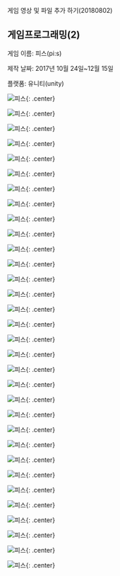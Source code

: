 ﻿---
layout: default
---

게임 영상 및 파일 추가 하기(20180802)

## 게임프로그래밍(2)

게임 이름: 피스(pi:s)

제작 날짜: 2017년 10월 24일~12월 15일

플랫폼: 유니티(unity)

![피스](/post/img/게임프로그래밍2/슬라이드1.BMP){: .center}

![피스](/post/img/게임프로그래밍2/슬라이드2.BMP){: .center}

![피스](/post/img/게임프로그래밍2/슬라이드3.BMP){: .center}

![피스](/post/img/게임프로그래밍2/슬라이드4.BMP){: .center}

![피스](/post/img/게임프로그래밍2/슬라이드5.BMP){: .center}

![피스](/post/img/게임프로그래밍2/슬라이드6.BMP){: .center}

![피스](/post/img/게임프로그래밍2/슬라이드7.BMP){: .center}

![피스](/post/img/게임프로그래밍2/슬라이드8.BMP){: .center}

![피스](/post/img/게임프로그래밍2/슬라이드9.BMP){: .center}

![피스](/post/img/게임프로그래밍2/슬라이드10.BMP){: .center}

![피스](/post/img/게임프로그래밍2/슬라이드11.BMP){: .center}

![피스](/post/img/게임프로그래밍2/슬라이드12.BMP){: .center}

![피스](/post/img/게임프로그래밍2/슬라이드13.BMP){: .center}

![피스](/post/img/게임프로그래밍2/슬라이드14.BMP){: .center}

![피스](/post/img/게임프로그래밍2/슬라이드15.BMP){: .center}

![피스](/post/img/게임프로그래밍2/슬라이드16.BMP){: .center}

![피스](/post/img/게임프로그래밍2/슬라이드17.BMP){: .center}

![피스](/post/img/게임프로그래밍2/슬라이드18.BMP){: .center}

![피스](/post/img/게임프로그래밍2/슬라이드19.BMP){: .center}

![피스](/post/img/게임프로그래밍2/슬라이드20.BMP){: .center}

![피스](/post/img/게임프로그래밍2/슬라이드21.BMP){: .center}

![피스](/post/img/게임프로그래밍2/슬라이드22.BMP){: .center}

![피스](/post/img/게임프로그래밍2/슬라이드23.BMP){: .center}

![피스](/post/img/게임프로그래밍2/슬라이드24.BMP){: .center}

![피스](/post/img/게임프로그래밍2/슬라이드25.BMP){: .center}

![피스](/post/img/게임프로그래밍2/슬라이드26.BMP){: .center}

![피스](/post/img/게임프로그래밍2/슬라이드27.BMP){: .center}

![피스](/post/img/게임프로그래밍2/슬라이드28.BMP){: .center}

![피스](/post/img/게임프로그래밍2/슬라이드29.BMP){: .center}

![피스](/post/img/게임프로그래밍2/슬라이드30.BMP){: .center}

![피스](/post/img/게임프로그래밍2/슬라이드31.BMP){: .center}

![피스](/post/img/게임프로그래밍2/슬라이드32.BMP){: .center}
